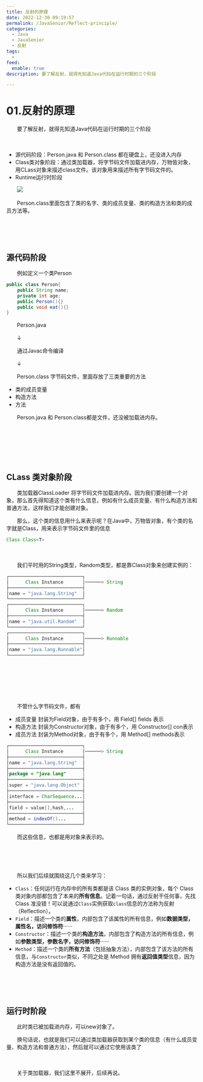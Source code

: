 ```yaml
---
title: 反射的原理
date: 2022-12-30 09:19:57
permalink: /JavaSenior/Reflect-principle/
categories:
  - Java
  - JavaSenior
  - 反射
tags:
  - 
feed:
  enable: true
description: 要了解反射，就得先知道Java代码在运行时期的三个阶段

---
```



# 01.反射的原理

　　要了解反射，就得先知道Java代码在运行时期的三个阶段

<!-- more -->　


* 源代码阶段：Person.java 和 Person.class 都在硬盘上，还没进入内存
* Class类对象阶段：通过类加载器，将字节码文件加载进内存，万物皆对象，用CLass对象来描述class文件。该对象用来描述所有字节码文件的。
* Runtime运行时阶段

　　![](https://image.peterjxl.com/blog/image-20200129150459099.png)

　　Person.class里面包含了类的名字、类的成员变量、类的构造方法和类的成员方法等。

　　‍

　　‍

## 源代码阶段

　　例如定义一个类Person

```JAVA
public class Person{
    public String name;
    private int age;   
    public Person(){}   
    public void eat(){}
}
```

　　Person.java

　　↓ 

　　通过Javac命令编译

　　↓ 

　　Person.class 字节码文件，里面存放了三类重要的方法

* 类的成员变量
* 构造方法
* 方法

　　Person.java 和 Person.class都是文件，还没被加载进内存。

　　‍

　　‍

　　‍

## CLass 类对象阶段

　　类加载器ClassLoader 将字节码文件加载进内存。因为我们要创建一个对象，那么首先得知道这个类有什么信息，例如有什么成员变量、有什么构造方法和普通方法，这样我们才能创建对象。

　　那么，这个类的信息用什么来表示呢？在Java中，万物皆对象，有个类的名字就是Class，用来表示字节码文件里的信息

```java
Class Class<T>
```

　　‍

　　我们平时用的String类型，Random类型，都是靠Class对象来创建实例的：

```java
┌───────────────────────────┐
│      Class Instance       │──────> String
├───────────────────────────┤
│name = "java.lang.String"  │
└───────────────────────────┘
┌───────────────────────────┐
│      Class Instance       │──────> Random
├───────────────────────────┤
│name = "java.util.Random"  │
└───────────────────────────┘
┌───────────────────────────┐
│      Class Instance       │──────> Runnable
├───────────────────────────┤
│name = "java.lang.Runnable"│
└───────────────────────────┘
```

　　‍

　　‍

　　‍

　　不管什么字节码文件，都有

* 成员变量   封装为Field对象，由于有多个，用 Field[] fields 表示
* 构造方法   封装为Constructor对象，由于有多个，用 Constructor[] con表示
* 成员方法   封装为Method对象，由于有多个，用 Method[] methods表示

```java
┌───────────────────────────┐
│      Class Instance       │──────> String
├───────────────────────────┤
│name = "java.lang.String"  │
├───────────────────────────┤
│package = "java.lang"      │
├───────────────────────────┤
│super = "java.lang.Object" │
├───────────────────────────┤
│interface = CharSequence...│
├───────────────────────────┤
│field = value[],hash,...   │
├───────────────────────────┤
│method = indexOf()...      │
└───────────────────────────┘
```

　　而这些信息，也都是用对象来表示的。

　　‍

　　‍

　　所以我们后续就围绕这几个类来学习：

* `Class`：任何运行在内存中的所有类都是该 Class 类的实例对象，每个 Class 类对象内部都包含了本来的**所有信息**。记着一句话，通过反射干任何事，先找 Class 准没错！可以说通过`Class`实例获取`class`信息的方法称为反射（Reflection）。
* `Field`：描述一个类的**属性**，内部包含了该属性的所有信息，例如**数据类型，属性名，访问修饰符**······
* `Constructor`：描述一个类的**构造方法**，内部包含了构造方法的所有信息，例如**参数类型，参数名字，访问修饰符**······
* `Method`：描述一个类的**所有方法**（包括抽象方法），内部包含了该方法的所有信息，与`Constructor`类似，不同之处是 Method 拥有**返回值类型**信息，因为构造方法是没有返回值的。

　　‍

　　‍

## 运行时阶段

　　此时类已被加载进内存，可以new对象了。

　　换句话说，也就是我们可以通过类加载器获取到某个类的信息（有什么成员变量、构造方法和普通方法），然后就可以通过它使用该类了

　　‍

　　关于类加载器，我们这里不展开，后续再说。
